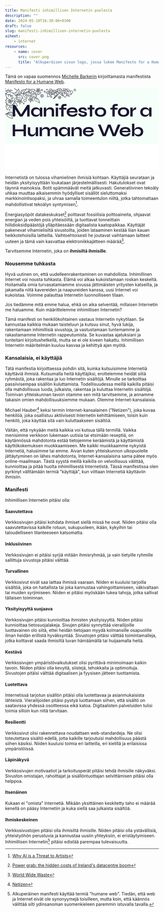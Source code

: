```yaml
---
title: Manifesti inhimillisen Internetin puolesta
description: ""
date: 2024-05-10T16:30:00+0300
draft: false
slug: manifesti-inhimillisen-internetin-puolesta
aiheet:
    - internet
resources:
    - name: cover
      src: cover.png
      title: "Alkuperäisen sivun logo, jossa lukee Manifesto for a Humane Web"
---
```

Tämä on vapaa suomennos [Michelle Barkerin](https://michellebarker.co.uk/) kirjoittamasta manifestista [Manifesto for a Humane Web](https://humanewebmanifesto.com/).

<!--more-->

![Alkuperäisen sivun logo, jossa lukee Manifesto for a Humane Web](cover.png)

Internetistä on tulossa vihamielinen ihmisiä kohtaan. Käyttäjiä seurataan ja heidän yksityisyyttään loukataan järjestelmällisesti. Hakutulokset ovat täynnä mainoksia. Botit spämmäävät meitä jatkuvasti. Generatiivinen tekoäly uhkaa muuttaa aikaisemmin hyödylliset sisällöt sieluttomaksi markkinointisopaksi, ja uhraa samalla toimeentulon niiltä, jotka tahtomattaan mahdollistivat tekoälyn syntymisen[^1].

Energiasyöpöt datakeskukset[^2] polttavat fossiilisia polttoaineita, ohjaavat energian ja veden pois yhteisöiltä, ja tuottavat tonneittain hiilidioksidipäästöjä ylläpitäessään digitaalista kaatopaikkaa. Käyttäjät pakenevat vihamielisiltä sivustoilta, joiden lataaminen kestää liian kauan heikkotehoisilla laitteilla. Vaihtoehtoisesti he joutavat vaihtamaan laitteet uuteen ja tämä vain kasvattaa elektroniikkajätteen määrää[^3].

Tarvitsemme Internetin, joka on **ihmisiltä ihmisille**.

### Nousemme tuhkasta

Hyvä uutinen on, että uudelleenrakentaminen on mahdollista. Inhimillinen Internet voi nousta tuhkasta. Elämä voi alkaa kukoistamaan roskan keskeltä. Hoitamalla omia turvasatamiamme sivussa jättimäisten yritysten katseilta, ja jakamalla niitä kavereiden ja naapureiden kanssa, uusi Internet voi kukoistaa. Voimme palauttaa Internetin luonnolliseen tilaan.

Jos tiedämme mitä emme halua, ehkä on aika selventää, millaisen Internetin me haluamme. Kuin määrittelemme inhimillisen Internetin?

Tämä manifesti on henkilökohtainen vastaus Internetin nykytilaan. Se kannustaa kaikkia mukaan taisteluun ja kutsuu sinut, hyvä lukija, rakentamaan inhimillisiä sivustoja, ja vastustamaan tuntemamme ja rakastamamme Internetin rappeutumista. Se kuvastaa ajatuksiani ja tunteitani kirjoitushetkellä, mutta se ei ole kiveen hakattu. Inhimillisen Internetin määritelmän kuuluu kasvaa ja kehittyä ajan myötä.

### Kansalaisia, ei käyttäjiä

Tätä manifestia kirjoittaessa pohdin sitä, kuinka kutsuisimme Internetiä käyttäviä ihmisiä. Kutsumalla heitä käyttäjiksi, erottelemme heidät siitä ryhmästä, joka rakentaa ja luo Internetin sisältöjä. Minulle se tarkoittaa passiivisempaa sisällön kuluttamista. Todellisuudessa meillä kaikilla pitäisi olla mahdollisuus luoda, julkaista, rakentaa ja kuluttaa Internetin sisältöjä. Toimivan yhteiskunnan tavoin otamme sen mitä tarvitsemme, ja annamme takaisin omien mahdollisuuksiemme mukaan. Olemme Internet-kansalaisia.

Michael Hauber[^5] keksi termin Internet-kansalainen ("Netizen"), joka kuvaa henkilöä, joka osallistuu aktiivisesti Internetin kehittämiseen, toisin kuin henkilö, joka käyttää sitä vain kuluttaakseen sisältöä.

Väitän, että nykyään meitä kaikkia voi kutsua tällä termillä. Vaikka menisimme verkkoon lukemaan uutisia tai etsimään reseptiä, on käytännössä mahdotonta estää tietojemme keräämistä ja käyttämistä käyttökokemuksen muokkaamiseen. Me kaikki muokkaamme nykyistä Internetiä, halusimme tai emme. Aivan kuten yhteiskunnon ulkopuolelle jättäytyminen on lähes mahdotonta, Internet-kansalaisina sama pätee myös online-maailmaan. Tästä syystä meillä kaikilla on velvollisuus välittää, kunnioittaa ja pitää huolta inhimillisestä Internetistä. Tässä manifestissa olen pyrkinyt välttämään termiä "käyttäjä", kun viittaan Internetiä käyttäviin ihmisiin.

### Manifesti

Inhimillisen Internetin pitäisi olla:

#### Saavutettava
Verkkosivujen pitäisi kohdata ihmiset siellä missä he ovat. Niiden pitäisi olla saavutettavissa kaikille rotuun, sukupuoleen, ikään, kykyihin tai taloudelliseen tilanteeseen katsomatta.

#### Inklusiivinen
Verkkosivujen ei pitäisi syrjiä mitään ihmisryhmää, ja vain tietyille ryhmille sallittuja sivustoja pitäisi välttää.

#### Turvallinen
Verkkosivut eivät saa laittaa ihmisiä vaaraan. Niiden ei kuuluisi tarjoilla sisältöä, joka on haitallista tai joka kannustaa vahingoittamiseen, väkivaltaan tai muiden syrjimiseen. Niiden ei pitäisi myöskään tukea tahoja, jotka sallivat tällaisen toiminnan.

#### Yksityisyyttä suojaava
Verkkosivujen pitäisi kunnioittaa ihmisten yksityisyyttä. Niiden pitäisi kunnioittaa tietosuojalakeja. Sivujen pitäisi synnyttää vierailijoille luottavainen olo siitä, ettei heidän tietojaan myydä kolmansille osapuolille ilman heidän erillistä hyväksyntää. Sivustojen pitäisi välttää toimintamalleja, jotka koittavat saada ihmisiltä luvan hämäämällä tai huijaamalla heitä.

#### Kestävä
Verkkosivujen ympäristövaikutukset olisi pyrittävä minimoimaan kaikin tavoin. Niiden pitäisi olla kevyitä, siistejä, tehokkaita ja optimoituja. Sivustojen pitäisi välttää digitaalisen ja fyysisen jätteen tuottamista.

#### Luotettava
Internetissä tarjotun sisällön pitäisi olla luotettavaa ja asianmukaisista lähteistä. Vierailijoiden pitäisi pystyä luottamaan siihen, että sisältö on saatavissa yhdessä osoitteessa eikä katoa. Digitaalisten palveluiden tulisi toimia silloin kun niitä tarvitaan.

#### Resilientti
Verkkosivut olisi rakennettava noudattaen web-standardeja. Ne olisi toteutettava sisältö edellä, jotta kaikille tarjoutuisi mahdollisuus päästä siihen käsiksi. Niiden kuuluisi toimia eri laitteilla, eri kielillä ja erilaisissa ympäristöissä.

#### Läpinäkyvä
Verkkosivujen motivaatiot ja tarkoitusperät pitäisi tehdä ihmisille näkyväksi. Sivuston omistajan, rahoittajat ja sisällöntuottajan selvittämisen pitäisi olla helppoa.

#### Itsenäinen
Kukaan ei "omista" Internetiä. Mikään yksittäinen keskitetty taho ei määrää kenellä on pääsy Internetiin ja kuka siellä saa julkaista sisältöä.

#### Ihmiskeskeinen
Verkkosivustojen pitäisi olla ihmisiltä ihmisille. Niiden pitäisi olla ystävällisiä, yhteistyöhön perustuvia ja kannustaa uusiin yhteyksiin, ei eristäytymiseen. Inhimillisen Internetin[^6] pitäisi edistää parempaa tulevaisuutta.


[^1]: [Why AI is a Threat to Artists](https://techwontsave.us/episode/174_why_ai_is_a_threat_to_artists_w_molly_crabapple)
[^2]: [Power grab: the hidden costs of Ireland's datacentre boom](https://www.theguardian.com/world/2024/feb/15/power-grab-hidden-costs-of-ireland-datacentre-boom)
[^3]: [World Wide Waste](https://gerrymcgovern.com/world-wide-waste/)
[^4]: [We Need To Rewild The Internet](https://www.noemamag.com/we-need-to-rewild-the-internet/)
[^5]: [Netizen](https://en.wikipedia.org/wiki/Netizen)
[^6]: Alkuperäinen manifesti käyttää termiä "humane web". Tiedän, että web ja Internet eivät ole synonyymejä toisilleen, mutta koin, että käännös välittää silti ydinsanoman suomenkieleen paremmin istuvalla tavalla.
